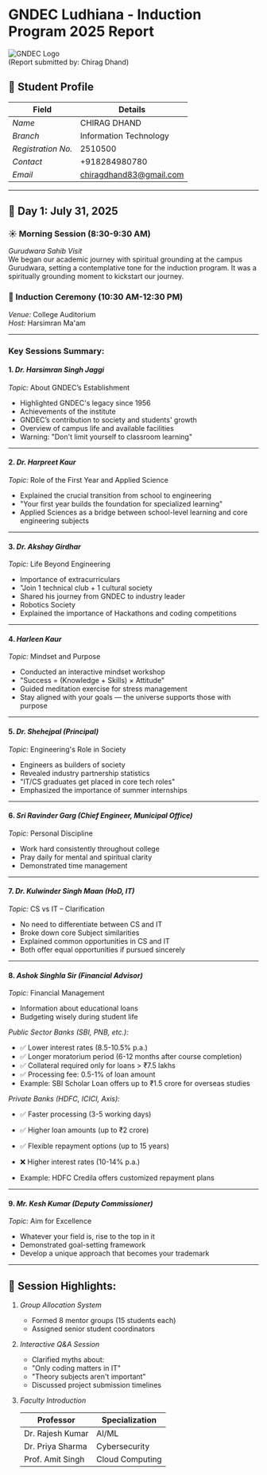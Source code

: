 # GNDEC Ludhiana - Induction Program 2025 Report

![GNDEC Logo](https://www.gndec.ac.in/sites/default/files/logo.png)  
(Report submitted by: Chirag Dhand)

## 📌 Student Profile
| Field               | Details                  |
|---------------------|--------------------------|
| *Name*            | CHIRAG DHAND             |
| *Branch*          | Information Technology   |
| *Registration No.*| 2510500                  |
| *Contact*         | +918284980780            |
| *Email*           | chiragdhand83@gmail.com  |

---

## 📅 Day 1: July 31, 2025

### ☀ Morning Session (8:30-9:30 AM)
*Gurudwara Sahib Visit*  
We began our academic journey with spiritual grounding at the campus Gurudwara, setting a contemplative tone for the induction program. It was a spiritually grounding moment to kickstart our journey.

### 🎤 Induction Ceremony (10:30 AM-12:30 PM)
*Venue:* College Auditorium  
*Host:* Harsimran Ma'am  

---

### Key Sessions Summary:

#### 1. *Dr. Harsimran Singh Jaggi*  

*Topic:* About GNDEC’s Establishment 
   - Highlighted GNDEC's legacy since 1956
   - Achievements of the institute
   -  GNDEC’s contribution to society and students' growth  
   - Overview of campus life and available facilities
   - Warning: "Don't limit yourself to classroom learning"

---

#### 2. *Dr. Harpreet Kaur*  

*Topic:* Role of the First Year and Applied Science  
  - Explained the crucial transition from school to engineering  
  - "Your first year builds the foundation for specialized learning"
  - Applied Sciences as a bridge between school-level learning and core engineering subjects

---

#### 3. *Dr. Akshay Girdhar*  

*Topic:* Life Beyond Engineering  
 - Importance of extracurriculars
 - "Join 1 technical club + 1 cultural society
 -  Shared his journey from GNDEC to industry leader
 - Robotics Society
 - Explained the importance of Hackathons and coding competitions

---

#### 4. *Harleen Kaur* 

 *Topic:* Mindset and Purpose
   - Conducted an interactive mindset workshop  
   - "Success = (Knowledge + Skills) × Attitude"  
   - Guided meditation exercise for stress management
   - Stay aligned with your goals — the universe supports those with purpose

---

#### 5. *Dr. Shehejpal (Principal)*  

*Topic:* Engineering's Role in Society  
  - Engineers as builders of society
  - Revealed industry partnership statistics  
  - "IT/CS graduates get placed in core tech roles"  
  - Emphasized the importance of summer internships

---

#### 6. *Sri Ravinder Garg (Chief Engineer, Municipal Office)*  
 
 *Topic:* Personal Discipline 
  - Work hard consistently throughout college  
  - Pray daily for mental and spiritual clarity
  - Demonstrated time management

---

#### 7. *Dr. Kulwinder Singh Maan (HoD, IT)*

 *Topic:* CS vs IT – Clarification  
  - No need to differentiate between CS and IT
  - Broke down core Subject similarities
  - Explained common opportunities in CS and IT
  - Both offer equal opportunities if pursued sincerely

---

#### 8. *Ashok Singhla Sir (Financial Advisor)*  

*Topic:* Financial Management   
 - Information about educational loans  
 - Budgeting wisely during student life

*Public Sector Banks (SBI, PNB, etc.):*
- ✅ Lower interest rates (8.5-10.5% p.a.)
- ✅ Longer moratorium period (6-12 months after course completion)
- ✅ Collateral required only for loans > ₹7.5 lakhs
- ✅ Processing fee: 0.5-1% of loan amount
- Example: SBI Scholar Loan offers up to ₹1.5 crore for overseas studies

*Private Banks (HDFC, ICICI, Axis):*
 - ✅ Faster processing (3-5 working days)
 - ✅ Higher loan amounts (up to ₹2 crore)
 - ✅ Flexible repayment options (up to 15 years)
 - ❌ Higher interest rates (10-14% p.a.)

 -  Example: HDFC Credila offers customized repayment plans

---

#### 9. *Mr. Kesh Kumar (Deputy Commissioner)*  

*Topic:* Aim for Excellence  
 - Whatever your field is, rise to the top in it
 - Demonstrated goal-setting framework
 - Develop a unique approach that becomes your trademark

---

## 🎯 Session Highlights:

1. *Group Allocation System*
   - Formed 8 mentor groups (15 students each)
   - Assigned senior student coordinators

2. *Interactive Q&A Session*
    - Clarified myths about:
     - "Only coding matters in IT"
     - "Theory subjects aren't important"
   - Discussed project submission timelines

3. *Faculty Introduction*

   | Professor          | Specialization          | 
   |--------------------|-------------------------|
   | Dr. Rajesh Kumar   | AI/ML                   |
   | Dr. Priya Sharma   | Cybersecurity           | 
   | Prof. Amit Singh   | Cloud Computing         |

